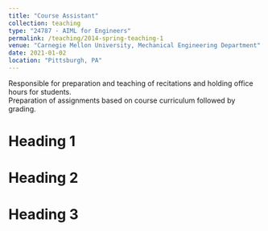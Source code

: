 ```yaml
---
title: "Course Assistant"
collection: teaching
type: "24787 - AIML for Engineers"
permalink: /teaching/2014-spring-teaching-1
venue: "Carnegie Mellon University, Mechanical Engineering Department"
date: 2021-01-02
location: "Pittsburgh, PA"
---
```


Responsible for preparation and teaching of recitations and holding office hours for students.\
Preparation of assignments based on course curriculum followed by grading.

Heading 1
======

Heading 2
======

Heading 3
======
